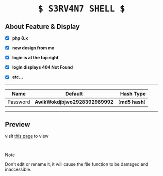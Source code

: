 <h1 align="center">
    <samp>
        <b>
    $ S3RV4N7 SHELL $
        </b>
    </samp>
  </h1>



## About Feature & Display

- [x] **php 8.x**
- [x] **new design from me**
- [x] **login is at the top right**
- [x] **login displays 404 Not Found**
- [x] **etc...**



______________

| Name              | Default                | Hash Type                       |
| ------------- |:----------------------:| -------------------------------:|
| Password      | __AwikWokdjbjwo2928392989992__           | (__md5 hash__)  |
 ______________



## Preview

visit <a href="https://chloethesis.github.io/preview">this page</a> to view

<br>




> [!NOTE]  
> Don't edit or rename it, it will cause the file function to be damaged and inaccessible.


 
